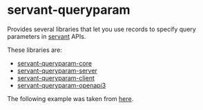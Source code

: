 # servant-queryparam

Provides several libraries that let you use records to specify query parameters in [servant](https://hackage.haskell.org/package/servant) APIs.

These libraries are:

- [servant-queryparam-core](https://github.com/deemp/servant-queryparam/blob/main/servant-queryparam-core)
- [servant-queryparam-server](https://github.com/deemp/servant-queryparam/blob/main/servant-queryparam-server)
- [servant-queryparam-client](https://github.com/deemp/servant-queryparam/blob/main/servant-queryparam-client)
- [servant-queryparam-openapi3](https://github.com/deemp/servant-queryparam/blob/main/servant-queryparam-openapi3)

The following example was taken from [here](https://github.com/deemp/servant-queryparam/tree/main/example).
